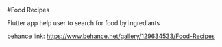 #Food Recipes

Flutter app help user to search for food by ingrediants

behance link: https://www.behance.net/gallery/129634533/Food-Recipes
